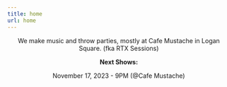 ```yaml
---
title: home
url: home
---
```


<div align="center">
	<p>
        We make music and throw parties, mostly at Cafe Mustache in Logan Square. (fka RTX Sessions)<br>
	</p>
	<p>
        <strong>Next Shows:</strong>
	</p>
	<p>
        November 17, 2023 - 9PM (@Cafe Mustache)
	</p>
</div>

